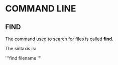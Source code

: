 # COMMAND LINE 

## FIND
The command used to search for files is called **find**.

The sintaxis is: 

'''find filename
'''
